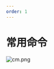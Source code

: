 ```yaml
---
order: 1
---
```


# 常用命令

![cm.png](/cm.png)

<br/>
<br/>
<br/>
<ContributorsList relative="README.md" />
<br/>
<br/>
<br/>
<Vssue :title="$title" />
